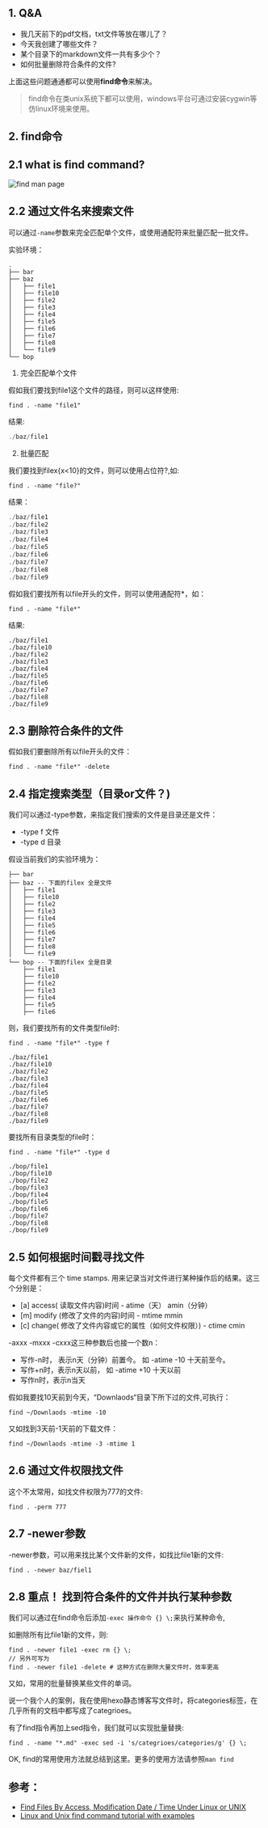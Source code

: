 ## 1. Q&A

- 我几天前下的pdf文档，txt文件等放在哪儿了？
- 今天我创建了哪些文件？
- 某个目录下的markdown文件一共有多少个？
- 如何批量删除符合条件的文件?

上面这些问题通通都可以使用**find命令**来解决。

> find命令在类unix系统下都可以使用，windows平台可通过安装cygwin等仿linux环境来使用。

<!--more-->
## 2.  find命令

## 2.1 what is find command?

![find man page](https://shapeshed.com/images/articles/find.png)

## 2.2 通过文件名来搜索文件

可以通过`-name`参数来完全匹配单个文件，或使用通配符来批量匹配一批文件。

实验环境：

```
.
├── bar
├── baz
│   ├── file1
│   ├── file10
│   ├── file2
│   ├── file3
│   ├── file4
│   ├── file5
│   ├── file6
│   ├── file7
│   ├── file8
│   └── file9
└── bop
```

1. 完全匹配单个文件

假如我们要找到file1这个文件的路径，则可以这样使用:

```shell
find . -name "file1"
```

结果:

```java
./baz/file1
```

2. 批量匹配

我们要找到filex{x<10}的文件，则可以使用占位符?,如:

```shell
find . -name "file?"
```

结果：

```powershell
./baz/file1
./baz/file2
./baz/file3
./baz/file4
./baz/file5
./baz/file6
./baz/file7
./baz/file8
./baz/file9
```

假如我们要找所有以file开头的文件，则可以使用通配符*，如：

```shell
find . -name "file*"
```

结果:

```
./baz/file1
./baz/file10
./baz/file2
./baz/file3
./baz/file4
./baz/file5
./baz/file6
./baz/file7
./baz/file8
./baz/file9
```

## 2.3 删除符合条件的文件

假如我们要删除所有以file开头的文件：

```shell
find . -name "file*" -delete
```

## 2.4 指定搜索类型（目录or文件？)

我们可以通过-type参数，来指定我们搜索的文件是目录还是文件：

- -type f 文件
- -type d 目录

假设当前我们的实验环境为：

```
├── bar
├── baz	-- 下面的filex 全是文件
│   ├── file1
│   ├── file10
│   ├── file2
│   ├── file3
│   ├── file4
│   ├── file5
│   ├── file6
│   ├── file7
│   ├── file8
│   └── file9
└── bop	-- 下面的filex 全是目录
    ├── file1
    ├── file10
    ├── file2
    ├── file3
    ├── file4
    ├── file5
    ├── file6

```

则，我们要找所有的文件类型file时:

```shell
find . -name "file*" -type f
```

```
./baz/file1
./baz/file10
./baz/file2
./baz/file3
./baz/file4
./baz/file5
./baz/file6
./baz/file7
./baz/file8
./baz/file9
```

要找所有目录类型的file时：

```shell
find . -name "file*" -type d
```

```
./bop/file1
./bop/file10
./bop/file2
./bop/file3
./bop/file4
./bop/file5
./bop/file6
./bop/file7
./bop/file8
./bop/file9
```

## 2.5 如何根据时间戳寻找文件

每个文件都有三个 time stamps. 用来记录当对文件进行某种操作后的结果。这三个分别是：

- [a] access( 读取文件内容)时间 - atime（天） amin（分钟）
- [m] modify (修改了文件的内容)时间 - mtime mmin
- [c] change( 修改了文件内容或它的属性（如何文件权限）) - ctime cmin

-axxx -mxxx -cxxx这三种参数后也接一个数n：

- 写作-n时， 表示n天（分钟）前置今。 如 -atime -10 十天前至今。
- 写作+n时，表示n天以前， 如 -atime +10 十天以前
- 写作n时，表示n当天

假如我要找10天前到今天，“Downlaods“目录下所下过的文件,可执行：

```shell
find ~/Downlaods -mtime -10
```

又如找到3天前-1天前的下载文件：

```shell
find ~/Downlaods -mtime -3 -mtime 1
```

## 2.6 通过文件权限找文件

这个不太常用，如找文件权限为777的文件:

```shell
find . -perm 777
```

## 2.7 -newer参数

-newer参数，可以用来找比某个文件新的文件，如找比file1新的文件:

```shell
find . -newer baz/fiel1
```

## 2.8 重点！ 找到符合条件的文件并执行某种参数

我们可以通过在find命令后添加` -exec 操作命令 {} \; `来执行某种命令,

如删除所有比file1新的文件，则:

```shell
find . -newer file1 -exec rm {} \;
// 另外可写为
find . -newer file1 -delete	# 这种方式在删除大量文件时，效率更高
```

又如，常用的批量替换某些文件的单词。

说一个我个人的案例，我在使用hexo静态博客写文件时，将categories标签，在几乎所有的文档中都写成了categrioes。

有了find指令再加上sed指令，我们就可以实现批量替换:

```shell
find . -name "*.md" -exec sed -i 's/categrioes/categories/g' {} \;
```

OK, find的常用使用方法就总结到这里。更多的使用方法请参照`man find`

## 参考：

- [Find Files By Access, Modification Date / Time Under Linux or UNIX](https://www.cyberciti.biz/faq/howto-finding-files-by-date/)
- [Linux and Unix find command tutorial with examples](https://shapeshed.com/unix-find/)

